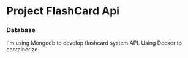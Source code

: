 # Project FlashCard Api

### Database

I'm using Mongodb to develop flashcard system API.
Using Docker to containerize.
